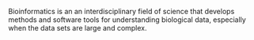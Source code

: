 Bioinformatics is an an interdisciplinary field of science that develops methods and software tools for understanding biological data, especially when the data sets are large and complex. 
